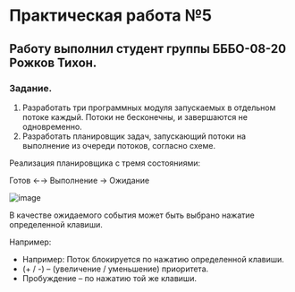 <h1>Практическая работа №5</h1>
<h2>Работу выполнил студент группы БББО-08-20 Рожков Тихон.</h2>
<h3>Задание.</h3>
<ol>
<li>Разработать три программных модуля запускаемых в отдельном потоке каждый. Потоки не бесконечны, и завершаются не одновременно.</li>
<li>Разработать планировщик задач, запускающий потоки на выполнение из очереди потоков, согласно схеме.</li>
  </ol>
<p>Реализация планировщика с тремя состояниями:</p>
<p>Готов &larr;&rarr; Выполнение &rarr; Ожидание</p>
<img style='text-align: center' src="https://i.ibb.co/M2gvYqB/image.png" alt="image">
<p>В качестве ожидаемого события может быть выбрано нажатие определенной клавиши.</p>
<p>Например:</p>
<ul>
  <li>Например: Поток блокируется по нажатию определенной клавиши.</li>
  <li>(+ / -) – (увеличение / уменьшение) приоритета.</li>
  <li>Пробуждение – по нажатию той же клавиши.</li>
</ul>
